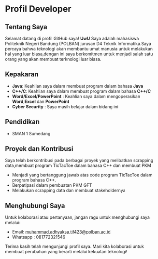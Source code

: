 # Profil Developer

## Tentang Saya

Selamat datang di profil GitHub saya! **UwU** Saya adalah mahasiswa Politeknik Negeri Bandung (POLBAN) jurusan D4 Teknik Informatika.Saya percaya bahwa teknologi akan membantu umat manusia untuk melakukan hal yang luar biasa,dengan ini saya berkomitmen untuk menjadi salah satu orang yang akan membuat terknologi luar biasa.

## Kepakaran

- **Java**: Keahlian saya dalam membuat program dalam bahasa **Java** 
- **C++/C**: Keahlian saya dalam membuat program dalam bahasa **C++/C**
- **Word/Excel/PowerPoint** : Keahlian saya dalam mengoperasikan **Word**,**Excel** dan **PowerPoint**
- **Cyber Security** : Saya masih belajar dalam bidang ini

## Pendidikan

- SMAN 1 Sumedang

## Proyek dan Kontribusi

Saya telah berkontribusi pada berbagai proyek yang melibatkan scrapping data,membuat program TicTacToe dalam bahasa C++ dan membuat PKM

- Menjadi yang bertanggung jawab atas code program TicTacToe dalam program bahasa C++.
- Berpatipasi dalam pembuatan PKM GFT
- Melakukan scrapping data dan membuat stakeholdernya


## Menghubungi Saya

Untuk kolaborasi atau pertanyaan, jangan ragu untuk menghubungi saya melalui:

- Email: muhammad.adhyaksa.tif423@polban.ac.id
- Whatsapp : 081772321546

Terima kasih telah mengunjungi profil saya. Mari kita kolaborasi untuk membuat perubahan yang berarti melalui kekuatan teknologi!


